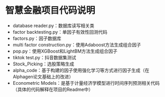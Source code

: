 # 智慧金融项目代码说明
- database reader.py：数据库读写相关类
- factor backtesting.py：单因子有效性回测代码
- factors.py：因子数据库
- multi factor construction.py：使用Adaboost方法生成组合因子
- pop.py：使用XGBoost和LightBM方法生成组合因子
- tiktok test.py：抖音数据集测试
- Stock_Picking：选股策略生成
- alpha_code：基于构建的因子使用强化学习等方式进行因子生成（在Alphagen论文基础上的改进）
- Econometric Models：是基于计量经济学模型进行时间序列预测相关代码（具体的代码解释在项目的Readme中）
